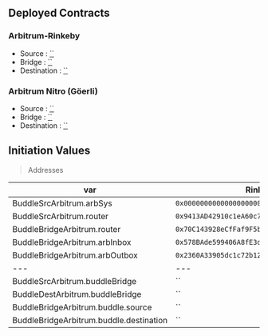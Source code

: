 ## Deployed Contracts

### Arbitrum-Rinkeby

- Source : [``]()
- Bridge : [``]()
- Destination : [``]()

### Arbitrum Nitro (Göerli)

- Source : [``]()
- Bridge : [``]()
- Destination : [``]()

## Initiation Values
> Addresses

| var | Rinkeby | Nitro |
| --- | --- | --- |
| BuddleSrcArbitrum.arbSys | `0x0000000000000000000000000000000000000064` | `0x0000000000000000000000000000000000000064` |
| BuddleSrcArbitrum.router | `0x9413AD42910c1eA60c737dB5f58d1C504498a3cD` | `0xC502Ded1EE1d616B43F7f20Ebde83Be1A275ca3c` |
| BuddleBridgeArbitrum.router | `0x70C143928eCfFaf9F5b406f7f4fC28Dc43d68380` | `0x8BDFa67ace22cE2BFb2fFebe72f0c91CDA694d4b` |
| BuddleBridgeArbitrum.arbInbox | `0x578BAde599406A8fE3d24Fd7f7211c0911F5B29e` | `0x1FdBBcC914e84aF593884bf8e8Dd6877c29035A2` |
| BuddleBridgeArbitrum.arbOutbox | `0x2360A33905dc1c72b12d975d975F42BaBdcef9F3` | `0xFDF2B11347dA17326BAF30bbcd3F4b09c4719584` |
| --- | --- | --- |
| BuddleSrcArbitrum.buddleBridge | `` | `` |
| BuddleDestArbitrum.buddleBridge | `` | `` |
| BuddleBridgeArbitrum.buddle.source | `` | `` |
| BuddleBridgeArbitrum.buddle.destination | `` | `` |
